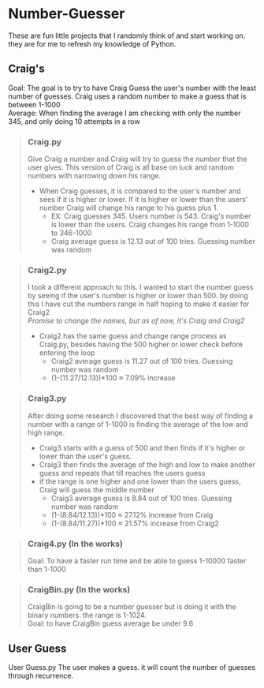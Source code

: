 # Number-Guesser

These are fun little projects that I randomly think of and start working on. they are for me to refresh my knowledge of Python.

## Craig's 

Goal: The goal is to try to have Craig Guess the user's number with the least number of guesses. Craig uses a random number to make a guess that is between 1-1000 </br>
Average: When finding the average I am checking with only the number 345, and only doing 10 attempts in a row

>### Craig.py
>Give Craig a number and Craig will try to guess the number that the user gives. This version of Craig is all base on luck and random numbers with narrowing down his range. </br>
>    - When Craig guesses, it is compared to the user's number and sees if it is higher or lower. If it is higher or lower than the users' number Craig will change his range to his guess plus 1. </br>
>       - EX: Craig guesses 345. Users number is 543. Craig's number is lower than the users. Craig changes his range from 1-1000 to 346-1000</br>
>       - Craig average guess is 12.13 out of 100 tries. Guessing number was random </br>

>### Craig2.py
>I took a different approach to this. I wanted to start the number guess by seeing if the user's number is higher or lower than 500. by doing this I have cut the numbers range in half hoping to make it easier for Craig2 </br>
><i>Promise to change the names, but as of now, it's Craig and Craig2</i></br>
>    - Craig2 has the same guess and change range process as Craig.py, besides having the 500 higher or lower check before entering the loop </br>
>       - Craig2 average guess is 11.27 out of 100 tries. Guessing number was random </br>
>       - (1-(11.27/12.13))*100 ≈ 7.09% increase 

>### Craig3.py
>After doing some research I discovered that the best way of finding a number with a range of 1-1000 is finding the average of the low and high range. </br>
>    - Craig3 starts with a guess of 500 and then finds if it's higher or lower than the user's guess.</br>
>    - Craig3 then finds the average of the high and low to make another guess and repeats that till reaches the users guess</br>
>    - if the range is one higher and one lower than the users guess, Craig will guess the middle number
>      - Craig3 average guess is 8.84 out of 100 tries. Guessing number was random
>      - (1-(8.84/12.13))*100 ≈ 27.12% increase from Craig
>      - (1-(8.84/11.27))*100 ≈ 21.57% increase from Craig2

>### Craig4.py (In the works)
>Goal: To have a faster run time and be able to guess 1-10000 faster than 1-1000

>### CraigBin.py (In the works)
>CraigBin is going to be a number guesser but is doing it with the binary numbers. the range is 1-1024.</br>
>Goal: to have CraigBin guess average be under 9.6 </br>
> 


## User Guess

User Guess.py
The user makes a guess. it will count the number of guesses through recurrence.

